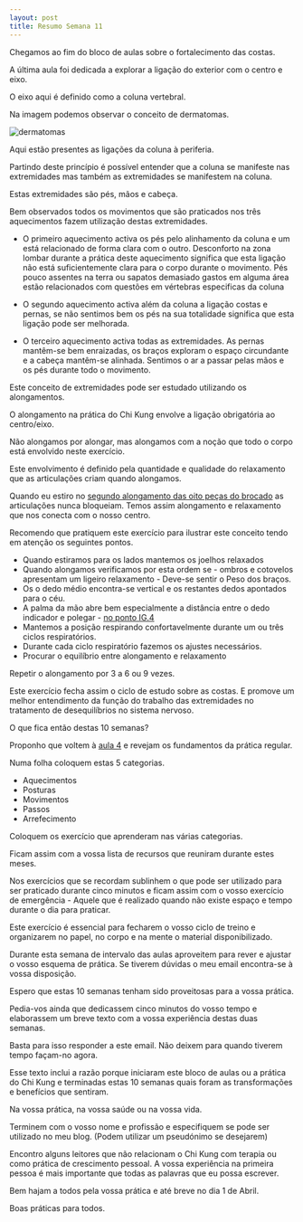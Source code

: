 ```yaml
---
layout: post
title: Resumo Semana 11
---
```


Chegamos ao fim do bloco de aulas sobre o fortalecimento das costas. 

A última aula foi dedicada a explorar a ligação do exterior com o centro e eixo. 

O eixo aqui é definido como a coluna vertebral.  

Na imagem podemos observar o conceito de dermatomas. 

![dermatomas](https://s3-eu-west-1.amazonaws.com/ckdojo-habits/HaJAn2014/regulares/dermatomas.jpg)

Aqui estão presentes as ligações da coluna à periferia. 

Partindo deste princípio é possível entender que a coluna se manifeste nas extremidades mas também as extremidades se manifestem na coluna. 

Estas extremidades são pés, mãos e cabeça. 

Bem observados todos os movimentos que são praticados nos três aquecimentos fazem utilização destas extremidades. 

+ O primeiro aquecimento activa os pés pelo alinhamento da coluna e um está relacionado de forma clara com o outro. Desconforto na zona lombar durante a prática deste aquecimento significa que esta ligação não está suficientemente clara para o corpo durante o movimento. Pés pouco assentes na terra ou sapatos demasiado gastos em alguma área estão relacionados com questões em vértebras especificas da coluna

+ O segundo aquecimento activa além da coluna a ligação costas e pernas, se não sentimos bem os pés na sua totalidade significa que esta ligação pode ser melhorada. 

+ O terceiro aquecimento activa todas as extremidades. As pernas mantêm-se bem enraizadas, os braços exploram o espaço circundante e a cabeça mantêm-se alinhada. Sentimos o ar a passar pelas mãos e os pés durante todo o movimento. 

Este conceito de extremidades pode ser estudado utilizando os alongamentos. 

O alongamento na prática do Chi Kung envolve a ligação obrigatória ao centro/eixo. 

Não alongamos por alongar, mas alongamos com a noção que todo o corpo está envolvido neste exercício.

Este envolvimento é definido pela quantidade e qualidade do relaxamento que as articulações criam quando alongamos. 

Quando eu estiro no [segundo alongamento das oito peças do brocado](https://s3-eu-west-1.amazonaws.com/ck-language/alongamento2.flv) as articulações nunca bloqueiam. Temos assim alongamento e relaxamento que nos conecta com o nosso centro. 

Recomendo que pratiquem este exercício para ilustrar este conceito tendo em atenção os seguintes pontos.

+ Quando estiramos para os lados mantemos os joelhos relaxados
+ Quando alongamos verificamos por esta ordem se - ombros e cotovelos apresentam um ligeiro relaxamento - Deve-se sentir o Peso dos braços. 
+ Os o dedo médio encontra-se vertical e os restantes dedos apontados para o céu.
+ A palma da mão abre bem especialmente a distância entre o dedo indicador e polegar - [no ponto IG.4](http://thyroidacupuncture.com/wp-content/uploads/2011/04/LargeIntestine41.jpg) 
+ Mantemos a posição respirando confortavelmente durante um ou três ciclos respiratórios. 
+ Durante cada ciclo respiratório fazemos os ajustes necessários. 
+ Procurar o equilíbrio entre alongamento e relaxamento

Repetir o alongamento por 3 a 6 ou 9 vezes.

Este exercício fecha assim o ciclo de estudo sobre as costas. E promove um melhor entendimento da função do trabalho das extremidades no tratamento de desequilíbrios no sistema nervoso.

O que fica então destas 10 semanas?

Proponho que voltem à [aula 4](http://regulares.devagar.org/2014/01/31/semana4.html) e revejam os fundamentos da prática regular.

Numa folha coloquem estas 5 categorias.

+ Aquecimentos
+ Posturas
+ Movimentos
+ Passos
+ Arrefecimento  

Coloquem os exercício que aprenderam nas várias categorias. 

Ficam assim com a vossa lista de recursos que reuniram durante estes meses.

Nos exercícios que se recordam sublinhem o que pode ser utilizado para ser praticado durante cinco minutos e ficam assim com o vosso exercício de emergência - Aquele que é realizado quando não existe espaço e tempo durante o dia para praticar. 

Este exercício é essencial para fecharem o vosso ciclo de treino e organizarem no papel, no corpo e na mente o material disponibilizado. 

Durante esta semana de intervalo das aulas aproveitem para rever e ajustar o vosso esquema de prática. Se tiverem dúvidas o meu email encontra-se à vossa disposição. 

Espero que estas 10 semanas tenham sido proveitosas para a vossa prática. 

Pedia-vos ainda que dedicassem cinco minutos do vosso tempo e elaborassem um breve texto com a vossa experiência destas duas semanas. 

Basta para isso responder a este email. Não deixem para quando tiverem tempo façam-no agora. 

Esse texto inclui a razão porque iniciaram este bloco de aulas ou a prática do Chi Kung e terminadas estas 10 semanas quais foram as transformações e benefícios que sentiram. 

Na vossa prática, na vossa saúde ou na vossa vida.

Terminem com o vosso nome e profissão e especifiquem se pode ser utilizado no meu blog. (Podem utilizar um pseudónimo se desejarem)

Encontro alguns leitores que não relacionam o Chi Kung com terapia ou como prática de crescimento pessoal. A vossa experiência na primeira pessoa é mais importante que todas as palavras que eu possa escrever.  

Bem hajam a todos pela vossa prática e até breve no dia 1 de Abril. 

Boas práticas para todos. 
